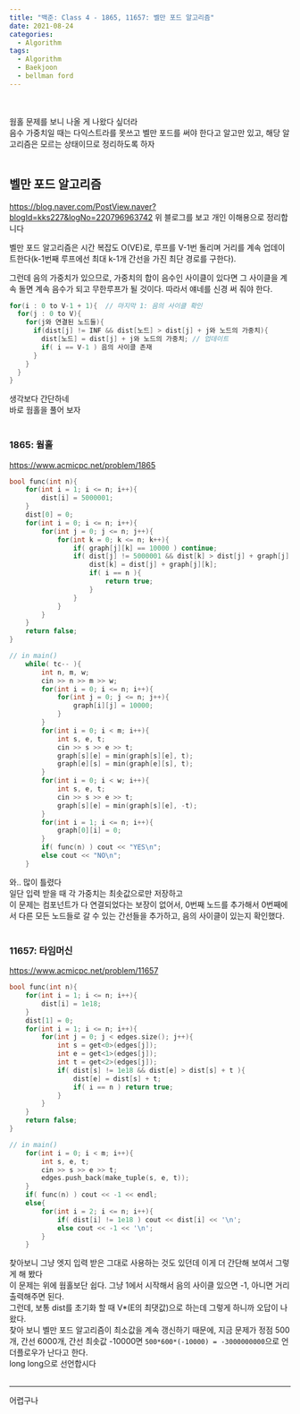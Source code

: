 ```yaml
---
title: "백준: Class 4 - 1865, 11657: 벨만 포드 알고리즘"
date: 2021-08-24
categories:
  - Algorithm
tags:
  - Algorithm
  - Baekjoon
  - bellman ford
---
```


<br></br>
웜홀 문제를 보니 나올 게 나왔다 싶더라  
음수 가중치일 때는 다익스트라를 못쓰고 벨만 포드를 써야 한다고 알고만 있고, 해당 알고리즘은 모르는 상태이므로 정리하도록 하자
<br></br>

## 벨만 포드 알고리즘
https://blog.naver.com/PostView.naver?blogId=kks227&logNo=220796963742
위 블로그를 보고 개인 이해용으로 정리합니다

벨만 포드 알고리즘은 시간 복잡도 O(VE)로, 루프를 V-1번 돌리며 거리를 계속 업데이트한다(k-1번째 루프에선 최대 k-1개 간선을 가진 최단 경로를 구한다).

그런데 음의 가중치가 있으므로, 가중치의 합이 음수인 사이클이 있다면 그 사이클을 계속 돌면 계속 음수가 되고 무한루프가 될 것이다. 따라서 얘네를 신경 써 줘야 한다.

```cpp
for(i : 0 to V-1 + 1){  // 마지막 1: 음의 사이클 확인
  for(j : 0 to V){
    for(j와 연결된 노드들){
      if(dist[j] != INF && dist[노드] > dist[j] + j와 노드의 가중치){
        dist[노드] = dist[j] + j와 노드의 가중치; // 업데이트
        if( i == V-1 ) 음의 사이클 존재
      }
    }
  }
}
```
생각보다 간단하네  
바로 웜홀을 풀어 보자
<br></br>

### 1865: 웜홀
https://www.acmicpc.net/problem/1865
```cpp
bool func(int n){
    for(int i = 1; i <= n; i++){
        dist[i] = 5000001;
    }
    dist[0] = 0;
    for(int i = 0; i <= n; i++){
        for(int j = 0; j <= n; j++){
            for(int k = 0; k <= n; k++){
                if( graph[j][k] == 10000 ) continue;
                if( dist[j] != 5000001 && dist[k] > dist[j] + graph[j][k] ){
                    dist[k] = dist[j] + graph[j][k];
                    if( i == n ){
                        return true;
                    }
                }
            }
        }
    }
    return false;
}

// in main()
    while( tc-- ){
        int n, m, w;
        cin >> n >> m >> w;
        for(int i = 0; i <= n; i++){
            for(int j = 0; j <= n; j++){
                graph[i][j] = 10000;
            }
        }
        for(int i = 0; i < m; i++){
            int s, e, t;
            cin >> s >> e >> t;
            graph[s][e] = min(graph[s][e], t);
            graph[e][s] = min(graph[e][s], t);
        }
        for(int i = 0; i < w; i++){
            int s, e, t;
            cin >> s >> e >> t;
            graph[s][e] = min(graph[s][e], -t);
        }
        for(int i = 1; i <= n; i++){
            graph[0][i] = 0;
        }
        if( func(n) ) cout << "YES\n";
        else cout << "NO\n";
    }
```
와.. 많이 틀렸다  
일단 입력 받을 때 각 가중치는 최솟값으로만 저장하고  
이 문제는 컴포넌트가 다 연결되었다는 보장이 없어서, 0번째 노드를 추가해서 0번째에서 다른 모든 노드들로 갈 수 있는 간선들을 추가하고, 음의 사이클이 있는지 확인했다.
<br></br>

### 11657: 타임머신
https://www.acmicpc.net/problem/11657
```cpp
bool func(int n){
    for(int i = 1; i <= n; i++){
        dist[i] = 1e18;
    }
    dist[1] = 0;
    for(int i = 1; i <= n; i++){
        for(int j = 0; j < edges.size(); j++){
            int s = get<0>(edges[j]);
            int e = get<1>(edges[j]);
            int t = get<2>(edges[j]);
            if( dist[s] != 1e18 && dist[e] > dist[s] + t ){
                dist[e] = dist[s] + t;
                if( i == n ) return true;
            }
        }
    }
    return false;
}

// in main()
    for(int i = 0; i < m; i++){
        int s, e, t;
        cin >> s >> e >> t;
        edges.push_back(make_tuple(s, e, t));
    }
    if( func(n) ) cout << -1 << endl;
    else{
        for(int i = 2; i <= n; i++){
            if( dist[i] != 1e18 ) cout << dist[i] << '\n';
            else cout << -1 << '\n';
        }
    }
```
찾아보니 그냥 엣지 입력 받은 그대로 사용하는 것도 있던데 이게 더 간단해 보여서 그렇게 해 봤다  
이 문제는 위에 웜홀보단 쉽다. 그냥 1에서 시작해서 음의 사이클 있으면 -1, 아니면 거리 출력해주면 된다.  
그런데, 보통 dist를 초기화 할 때 V*(E의 최댓값)으로 하는데 그렇게 하니까 오답이 나왔다.  
찾아 보니 벨만 포드 알고리즘이 최소값을 계속 갱신하기 때문에, 지금 문제가 정점 500개, 간선 6000개, 간선 최솟값 -10000면 `500*600*(-10000) = -3000000000`으로 언더플로우가 난다고 한다.  
long long으로 선언합시다
<br></br>

---
어렵구나
<br></br>
